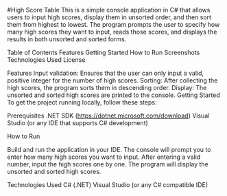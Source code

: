 #High Score Table
This is a simple console application in C# that allows users to input high scores, display them in unsorted order, and then sort them from highest to lowest. The program prompts the user to specify how many high scores they want to input, reads those scores, and displays the results in both unsorted and sorted forms.

Table of Contents
Features
Getting Started
How to Run
Screenshots
Technologies Used
License

Features
Input validation: Ensures that the user can only input a valid, positive integer for the number of high scores.
Sorting: After collecting the high scores, the program sorts them in descending order.
Display: The unsorted and sorted high scores are printed to the console.
Getting Started
To get the project running locally, follow these steps:

Prerequisites
.NET SDK (https://dotnet.microsoft.com/download)
Visual Studio (or any IDE that supports C# development)

How to Run

Build and run the application in your IDE.
The console will prompt you to enter how many high scores you want to input.
After entering a valid number, input the high scores one by one.
The program will display the unsorted and sorted high scores.


Technologies Used
C# (.NET)
Visual Studio (or any C# compatible IDE)
